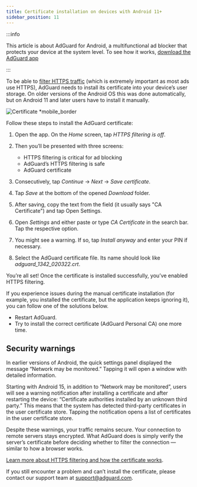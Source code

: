 ```yaml
---
title: Certificate installation on devices with Android 11+
sidebar_position: 11
---
```


:::info

This article is about AdGuard for Android, a multifunctional ad blocker that protects your device at the system level. To see how it works, [download the AdGuard app](https://agrd.io/download-kb-adblock)

:::

To be able to [filter HTTPS traffic](/general/https-filtering/what-is-https-filtering.md) (which is extremely important as most ads use HTTPS), AdGuard needs to install its certificate into your device’s user storage. On older versions of the Android OS this was done automatically, but on Android 11 and later users have to install it manually.

![Certificate *mobile_border](https://cdn.adtidy.org/content/kb/ad_blocker/android/solving_problems/manual-certificate/screenCA.gif)

Follow these steps to install the AdGuard certificate:

1. Open the app. On the *Home* screen, tap *HTTPS filtering is off*.

1. Then you’ll be presented with three screens:
    - HTTPS filtering is critical for ad blocking
    - AdGuard’s HTTPS filtering is safe
    - AdGuard certificate

1. Consecutively, tap *Continue* → *Next* → *Save certificate*.

1. Tap *Save* at the bottom of the opened *Download* folder.

1. After saving, copy the text from the field (it usually says "CA Certificate") and tap Open Settings.

1. Open *Settings* and either paste or type *CA Certificate* in the search bar. Tap the respective option.

1. You might see a warning. If so, tap *Install anyway* and enter your PIN if necessary.

1. Select the AdGuard certificate file. Its name should look like *adguard_1342_020322.crt*.

You’re all set! Once the certificate is installed successfully, you’ve enabled HTTPS filtering.

If you experience issues during the manual certificate installation (for example, you installed the certificate, but the application keeps ignoring it), you can follow one of the solutions below.

- Restart AdGuard.
- Try to install the correct certificate (AdGuard Personal CA) one more time.

## Security warnings

In earlier versions of Android, the quick settings panel displayed the message “Network may be monitored.” Tapping it will open a window with detailed information.

Starting with Android 15, in addition to “Network may be monitored”, users will see a warning notification after installing a certificate and after restarting the device: “Certificate authorities installed by an unknown third party.” This means that the system has detected third-party certificates in the user certificate store. Tapping the notification opens a list of certificates in the user certificate store.

Despite these warnings, your traffic remains secure. Your connection to remote servers stays encrypted. What AdGuard does is simply verify the server’s certificate before deciding whether to filter the connection — similar to how a browser works.

[Learn more about HTTPS filtering and how the certificate works](/general/https-filtering/what-is-https-filtering.md).

If you still encounter a problem and can’t install the certificate, please contact our support team at <support@adguard.com>.
